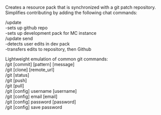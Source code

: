 Creates a resource pack that is synchronized with a git patch repository. Simplifies contributing by adding the following chat commands: 

/update  
   -sets up github repo  
   -sets up development pack for MC instance  
/update send  
   -detects user edits in dev pack  
   -transfers edits to repository, then Github  


Lightweight emulation of common git commands:  
/git [commit] [pattern] [message]  
/git [clone] [remote_url]  
/git [status]  
/git [push]  
/git [pull]  
/git [config] username [username]  
/git [config] email [email]  
/git [config] password [password]  
/git [config] save password  
